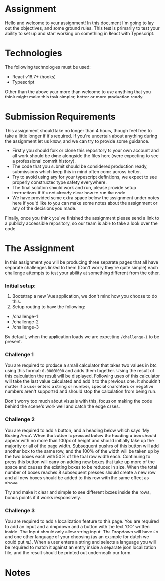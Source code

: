 # Assignment

Hello and welcome to your assignment! In this document I'm going to lay out the objectives, and some ground rules.
This test is primarily to test your ability to set up and start working on something in React with Typescript.
 
# Technologies
The following technologies must be used:

- React v16.7+ (hooks)
- Typescript

Other than the above your more than welcome to use anything that you think might make this task simpler, better or more production ready.

# Submission Requirements
This assignment should take no longer than 4 hours, though feel free to take a little longer if it's required. If you're uncertain about anything during the assignment let us know, and we can try to provide some guidance.

- Firstly you should fork or clone this repository to your own account and all work should be done alongside the files here (were expecting to see a professional commit history).
- The code that you submit should be considered production ready, submissions which keep this in mind often come across better.
- Try to avoid using any for your typescript definitions, we expect to see properly constructed type safety everywhere.
- The final solution should work and run, please provide setup instructions if it's not already clear how to run the code.
- We have provided some extra space below the assignment under notes here if you'd like to you can make some notes about the assignment or any of the decisions you made.

Finally, once you think you've finished the assignment please send a link to a publicly accessible repository, so our team is able to take a look over the code

# The Assignment

In this assignment you will be producing three separate pages that all have separate challenges linked to them (Don't worry they're quite simple) each challenge attempts to test your ability at something different from the other.

### Initial setup:

1) Bootstrap a new Vue application, we don't mind how you choose to do this.
2) Setup routing to have the following:

- /challenge-1
- /challenge-2
- /challenge-3

By default, when the application loads we are expecting `/challenge-1` to be present.

### Challenge 1

You are required to produce a small calculator that takes two values in btc using this format: `0.00000000` and adds them together. Using the result of this calculation the result will be displayed. Following uses of this calculator will take the last value calculated and add it to the previous one. It shouldn't matter if a user enters a string or number, special charchters or negative numbers aren't supported and should stop the calculation from being run.

Don't worry too much about visuals with this, focus on making the code behind the scene's work well and catch the edge cases.

### Challenge 2

You are required to add a button, and a heading below which says 'My Boxing Area'. When the button is pressed below the heading a box should appear with no more than 100px of height and should initially take up the majority or all of the page width. Subsequent pushes of this button will add another box to the same row, and the 100% of the width will be taken up by the two boxes each with 50% of the toal row width each. Continuing to press this button will carry on adding new boxes that take up more of the space and causes the existing boxes to be reduced in size. When the total number of boxes reaches 8 subsequent presses should create a new row and all new boxes should be added to this row with the same effect as above.

Try and make it clear and simple to see different boxes inside the rows, bonus points if it works responsively.

### Challenge 3

You are required to add a localization feature to this page. You are required to add an input and a dropdown and a button with the text 'GO' written inside. The Input should only allow string input. The Dropdown will have `EN` and one other language of your choosing (as an example for dutch we could put `NL`). When a user enters a string and selects a language you will be required to match it against an entry inside a separate json localization file, and the result should be printed out underneath our form.

# Notes
